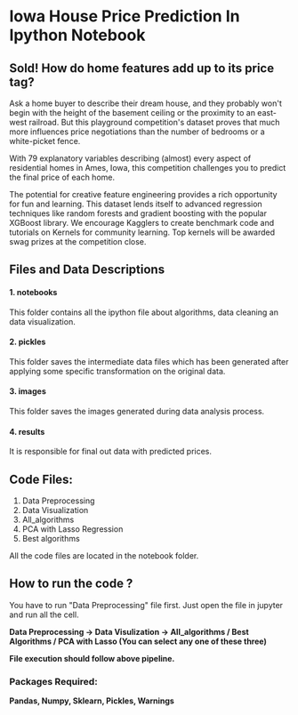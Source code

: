 # Iowa House Price Prediction In Ipython Notebook
## Sold! How do home features add up to its price tag?

Ask a home buyer to describe their dream house, and they probably won't begin with the height of the basement ceiling or the proximity to an east-west railroad. But this playground competition's dataset proves that much more influences price negotiations than the number of bedrooms or a white-picket fence.

With 79 explanatory variables describing (almost) every aspect of residential homes in Ames, Iowa, this competition challenges you to predict the final price of each home.

The potential for creative feature engineering provides a rich opportunity for fun and learning. This dataset lends itself to advanced regression techniques like random forests and gradient boosting with the popular XGBoost library. We encourage Kagglers to create benchmark code and tutorials on Kernels for community learning. Top kernels will be awarded swag prizes at the competition close. 

## Files and Data Descriptions  
#### 1. notebooks  
This folder contains all the ipython file about algorithms, data cleaning an data visualization. 

#### 2. pickles  
This folder saves the intermediate data files which has been generated after applying some specific transformation on the original data.  

#### 3. images  
This folder saves the images generated during data analysis process.  

#### 4. results  
It is responsible for final out data with predicted prices.  


## Code Files:
1. Data Preprocessing
2. Data Visualization
3. All_algorithms
4. PCA with Lasso Regression
5. Best algorithms

All the code files are located in the notebook folder.

## How to run the code ?
You have to run "Data Preprocessing" file first. Just open the file in jupyter and run all the cell.  

**Data Preprocessing -> Data Visulization -> All_algorithms / Best Algorithms / PCA with Lasso (You can select  any one of these three)**  

**File execution should follow above pipeline.**

### Packages Required:

**Pandas, Numpy, Sklearn, Pickles, Warnings**

